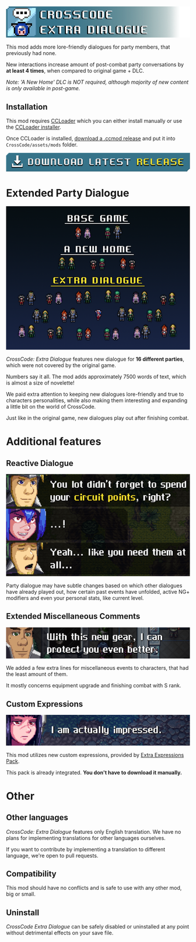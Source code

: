 ![CrossCode Extra Dialogue Banner](docs/images/title.png)

This mod adds more lore-friendly dialogues for party members, that previously had none. 

New interactions increase amount of post-combat party conversations by **at least 4 times**, when compared to original game + DLC.

*Note: 'A New Home' DLC is NOT required, although majority of new content is only available in post-game.*

## Installation
This mod requires [CCLoader](https://github.com/CCDirectLink/CCLoader) which you can either install manually or use the [CCLoader installer](https://github.com/CCDirectLink/ccloader-installer).

Once CCLoader is installed, [download a .ccmod release](https://github.com/Paradragon/cc-extra-dialogue/releases) and put it into `CrossCode/assets/mods` folder.

[![Download latest release](docs/images/download_release.png)](https://github.com/Paradragon/cc-extra-dialogue/releases)


# Extended Party Dialogue
![Extended party dialogue](docs/images/party_dialogue.png)

*CrossCode: Extra Dialogue* features new dialogue for **16 different parties**, which were not covered by the original game. 

Numbers say it all. The mod adds approximately 7500 words of text, which is almost a size of novelette!

We paid extra attention to keeping new dialogues lore-friendly and true to characters personalities, while also making them interesting and expanding a little bit on the world of CrossCode.

Just like in the original game, new dialogues play out after finishing combat.

# Additional features
## Reactive Dialogue
![Reactive dialogue](docs/images/reactive_dialogue.png)

Party dialogue may have subtle changes based on which other dialogues have already played out, how certain past events have unfolded, active NG+ modifiers and even your personal stats, like current level.

## Extended Miscellaneous Comments
![Miscellaneous dialogue](docs/images/miscellaneous.png)

We added a few extra lines for miscellaneous events to characters, that had the least amount of them.

It mostly concerns equipment upgrade and finishing combat with S rank.

## Custom Expressions
![Extra expressions](docs/images/extra_expressions.png)

This mod utilizes new custom expressions, provided by [Extra Expressions Pack](https://github.com/Paradragon/cc-extra-expressions-pack/). 

This pack is already integrated. **You don't have to download it manually.** 

# Other
## Other languages
*CrossCode: Extra Dialogue* features only English translation. We have no plans for implementing translations for other languages ourselves.

If you want to contribute by implementing a translation to different language, we're open to pull requests.

## Compatibility
This mod should have no conflicts and is safe to use with any other mod, big or small.

## Uninstall
*CrossCode Extra Dialogue* can be safely disabled or uninstalled at any point without detrimental effects on your save file.

